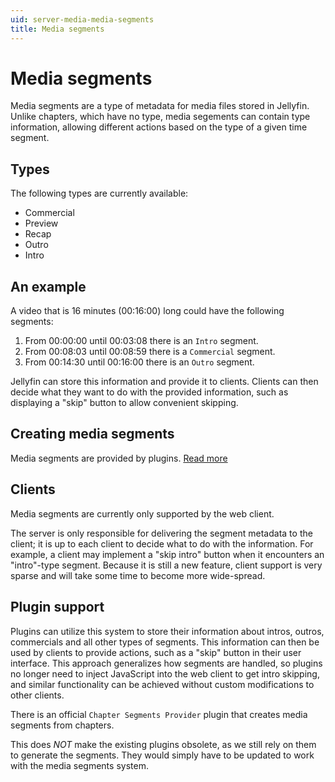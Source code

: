 ```yaml
---
uid: server-media-media-segments
title: Media segments
---
```


# Media segments

Media segments are a type of metadata for media files stored in Jellyfin. Unlike chapters, which have no type, media segements can contain type information, allowing different actions based on the type of a given time segment.

## Types

The following types are currently available:

- Commercial
- Preview
- Recap
- Outro
- Intro

## An example

A video that is 16 minutes (00:16:00) long could have the following segments:

1. From 00:00:00 until 00:03:08 there is an `Intro` segment.
2. From 00:08:03 until 00:08:59 there is a `Commercial` segment.
3. From 00:14:30 until 00:16:00 there is an `Outro` segment.

Jellyfin can store this information and provide it to clients. Clients can then decide what they want to do with the provided information, such as displaying a "skip" button to allow convenient skipping.

## Creating media segments

Media segments are provided by plugins. [Read more](#plugin-support)

## Clients

Media segments are currently only supported by the web client.

The server is only responsible for delivering the segment metadata to the client; it is up to each client to decide what to do with the information. For example, a client may implement a "skip intro" button when it encounters an "intro"-type segment. Because it is still a new feature, client support is very sparse and will take some time to become more wide-spread.

## Plugin support

Plugins can utilize this system to store their information about intros, outros, commercials and all other types of segments. This information can then be used by clients to provide actions, such as a "skip" button in their user interface. This approach generalizes how segments are handled, so plugins no longer need to inject JavaScript into the web client to get intro skipping, and similar functionality can be achieved without custom modifications to other clients.

There is an official `Chapter Segments Provider` plugin that creates media segments from chapters.

This does _NOT_ make the existing plugins obsolete, as we still rely on them to generate the segments. They would simply have to be updated to work with the media segments system.

